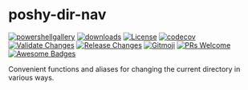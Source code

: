 # poshy-dir-nav

[![powershellgallery](https://img.shields.io/powershellgallery/v/poshy-dir-nav.svg)](https://www.powershellgallery.com/packages/poshy-dir-nav)
[![downloads](https://img.shields.io/powershellgallery/dt/poshy-dir-nav.svg)](https://www.powershellgallery.com/packages/poshy-dir-nav)
[![License](https://img.shields.io/github/license/pwshrc/poshy-dir-nav)](./LICENSE.txt)
[![codecov](https://codecov.io/gh/pwshrc/poshy-dir-nav/branch/main/graph/badge.svg)](https://codecov.io/gh/pwshrc/poshy-dir-nav)
[![Validate Changes](https://github.com/pwshrc/poshy-dir-nav/actions/workflows/validate.yml/badge.svg)](https://github.com/pwshrc/poshy-dir-nav/actions/workflows/validate.yml)
[![Release Changes](https://github.com/pwshrc/poshy-dir-nav/actions/workflows/release.yml/badge.svg)](https://github.com/pwshrc/poshy-dir-nav/actions/workflows/release.yml)
[![Gitmoji](https://img.shields.io/badge/gitmoji-%20😜%20😍-FFDD67.svg?style=flat-square)](https://gitmoji.carloscuesta.me/)
[![PRs Welcome](https://img.shields.io/badge/PRs-welcome-brightgreen.svg?style=flat-square)](http://makeapullrequest.com)
[![Awesome Badges](https://img.shields.io/badge/badges-awesome-green.svg)](https://github.com/Naereen/badges)

Convenient functions and aliases for changing the current directory in various ways.